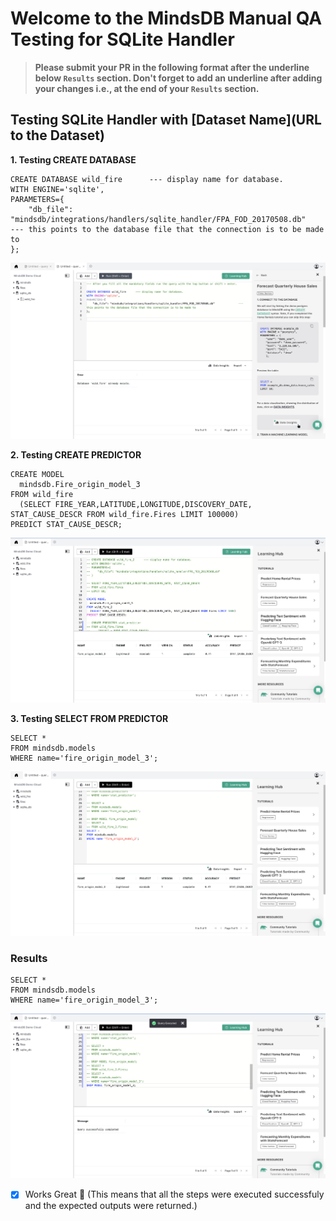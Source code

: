 # Welcome to the MindsDB Manual QA Testing for SQLite Handler

> **Please submit your PR in the following format after the underline below `Results` section. Don't forget to add an underline after adding your changes i.e., at the end of your `Results` section.**

## Testing SQLite Handler with [Dataset Name](URL to the Dataset)

**1. Testing CREATE DATABASE**

```
CREATE DATABASE wild_fire      --- display name for database.
WITH ENGINE='sqlite',
PARAMETERS={
    "db_file": "mindsdb/integrations/handlers/sqlite_handler/FPA_FOD_20170508.db"               --- this points to the database file that the connection is to be made to
};
```

![CREATE_DATABASE](db_connection.png)

**2. Testing CREATE PREDICTOR**

```
CREATE MODEL 
  mindsdb.Fire_origin_model_3
FROM wild_fire
  (SELECT FIRE_YEAR,LATITUDE,LONGITUDE,DISCOVERY_DATE, STAT_CAUSE_DESCR FROM wild_fire.Fires LIMIT 100000)
PREDICT STAT_CAUSE_DESCR;
```

![CREATE_PREDICTOR](predictor_model.png)

**3. Testing SELECT FROM PREDICTOR**

```
SELECT * 
FROM mindsdb.models
WHERE name='fire_origin_model_3';
```

![SELECT_FROM](prediction_result.png)

### Results
```
SELECT * 
FROM mindsdb.models
WHERE name='fire_origin_model_3';
```
![DROP_MODEL](model_drop.png)

- [x] Works Great 💚 (This means that all the steps were executed successfuly and the expected outputs were returned.)

